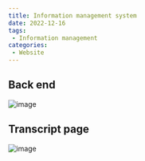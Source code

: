 ```yaml
---
title: Information management system
date: 2022-12-16
tags:
 - Information management
categories: 
 - Website
---
```


## Back end
![image](https://user-images.githubusercontent.com/44311497/208363097-9e628523-5d58-4d47-8fcc-cada5a59473f.png)

## Transcript page
![image](https://user-images.githubusercontent.com/44311497/208363227-2a3d1715-2c10-41fd-8130-14ea72e2f8b0.png)
